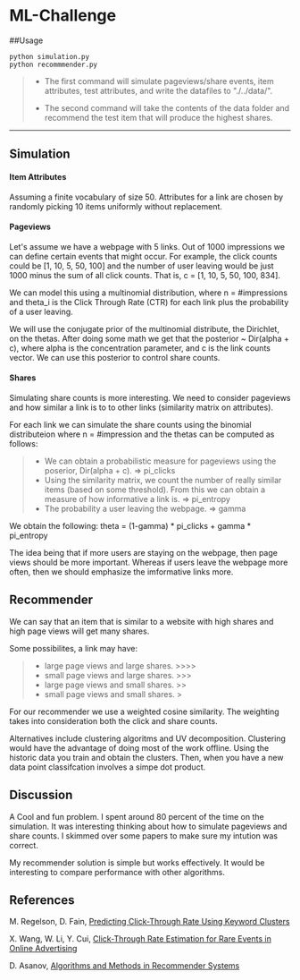 ML-Challenge
============

##Usage

    python simulation.py 
    python recommmender.py


> * The first command will simulate pageviews/share events, item attributes, test attributes, and write the datafiles to "./../data/". 
> 
> * The second command will take the contents  of the data folder and recommend the test item that will produce the highest shares. 

---------------------------------------------------------------------------------------------
## Simulation

#### Item Attributes

Assuming a finite vocabulary of size 50.  Attributes for a link are chosen by randomly picking 10 items uniformly without replacement.

#### Pageviews 

Let's assume we have a webpage with 5 links. Out of 1000 impressions we can define certain events that might occur. For example, the click counts could be [1, 10, 5, 50, 100] and the number of user leaving would be just 1000 minus the sum of all click counts. That is, c = [1, 10, 5, 50, 100, 834]. 

We can model this using a multinomial distribution, where n = #impressions and theta_i is the Click Through Rate (CTR) for each link plus the probability of a user leaving.

We will use the conjugate prior of the multinomial distribute, the Dirichlet, on the thetas. After doing some math we get that the posterior ~ Dir(alpha + c), where alpha is the concentration parameter, and c is the link counts vector. We can use this posterior to control share counts.

#### Shares

Simulating share counts is more interesting. We need to consider pageviews and how similar a link is to to other links (similarity matrix on attributes). 

For each link we can simulate the share counts using the binomial distributeion where n = #impression and the thetas can be computed as follows:
> * We can obtain a probabilistic measure for pageviews using the poserior, Dir(alpha + c). => pi_clicks
> * Using the similarity matrix, we count the number of really similar items (based on some threshold). From this we can obtain a measure of how informative a link is.  => pi_entropy
> * The probability a user leaving the webpage. => gamma

We obtain the following: theta = (1-gamma) * pi_clicks + gamma * pi_entropy

The idea being that if more users are staying on the webpage, then page views should be more important. Whereas if users leave the webpage more often, then we should emphasize the imformative links more. 

## Recommender

We can say that an item that is similar to a website with high shares and high page views will get many shares. 

Some possibilites, a link may have:
> 
> * large page views and large shares. >>>>
> * small page views and large shares. >>>
> * large page views and small shares. >>
> * small page views and small shares. >

For our recommender we use a weighted cosine similarity. The weighting takes into consideration both the click and share counts. 

Alternatives include clustering algoritms and UV decomposition. Clustering would have the advantage of doing most of the work offline. Using the historic data you train and obtain the clusters. Then, when you have a new data point classifcation involves a simpe dot product. 

## Discussion

A Cool and fun problem. I spent around 80 percent of the time on the simulation. It was interesting thinking about how to simulate pageviews and share counts. I skimmed over some papers to make sure my intution was correct. 

My recommender solution is simple but works effectively. It would be interesting to compare performance with other algorithms. 


## References

M. Regelson, D. Fain, [Predicting Click-Through Rate Using Keyword Clusters](http://diyhpl.us/~bryan/papers2/marketing/Predicting%20click-through%20rate%20using%20keyword%20clusters.pdf)

X. Wang, W. Li, Y. Cui, [Click-Through Rate Estimation for Rare Events in Online Advertising](http://www.cs.cmu.edu/~xuerui/papers/ctr.pdf)

D. Asanov, [Algorithms and Methods in Recommender Systems](https://www.snet.tu-berlin.de/fileadmin/fg220/courses/SS11/snet-project/recommender-systems_asanov.pdf)

